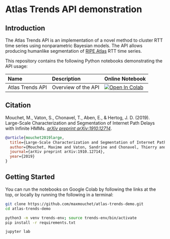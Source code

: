 # Atlas Trends API demonstration

## Introduction

The Atlas Trends API is an implementation of a novel method to cluster RTT time series using nonparametric Bayesian models. The API allows producing humanlike segmentation of [RIPE Atlas](http://atlas.ripe.net/) RTT time series.

This repository contains the following Python notebooks demonstrating the API usage:

Name | Description | Online Notebook
:----|:------------|:-----------------
Atlas Trends API | Overview of the API | [![Open In Colab](https://colab.research.google.com/assets/colab-badge.svg)](https://colab.research.google.com/github/maxmouchet/atlas-trends-demo/blob/master/notebooks/Atlas%20Trends%20API.ipynb)

## Citation

Mouchet, M., Vaton, S., Chonavel, T., Aben, E., & Hertog, J. D. (2019). Large-Scale Characterization and Segmentation of Internet Path Delays with Infinite HMMs. [_arXiv preprint arXiv:1910.12714_](https://arxiv.org/abs/1910.12714).

```bibtex
@article{mouchet2019large,
  title={Large-Scale Characterization and Segmentation of Internet Path Delays with Infinite HMMs},
  author={Mouchet, Maxime and Vaton, Sandrine and Chonavel, Thierry and Aben, Emile and Hertog, Jasper den},
  journal={arXiv preprint arXiv:1910.12714},
  year={2019}
}
```

## Getting Started

You can run the notebooks on Google Colab by following the links at the top, or locally by running the following in a terminal:

```bash
git clone https://github.com/maxmouchet/atlas-trends-demo.git
cd atlas-trends-demo

python3 -m venv trends-env; source trends-env/bin/activate
pip install -r requirements.txt

jupyter lab
```

